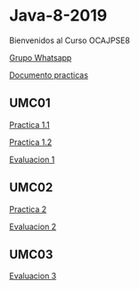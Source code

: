 # Java-8-2019

Bienvenidos al Curso OCAJPSE8

[Grupo Whatsapp](https://chat.whatsapp.com/GdPIJH5tOncBbxGx8Oe62O)

[Documento practicas](https://www.dropbox.com/s/vqkr3c4h0ymt45u/Programmer%20I%20Associate%20-%20Activity%20Guide.pdf?dl=0)

## UMC01 ##

[Practica 1.1](https://www.dropbox.com/sh/3jv0duburtgxd8z/AAASmJgq6raHrJIG_RriC29ha?dl=0)

[Practica 1.2](https://www.dropbox.com/s/yn4v2312bb55jnc/EjerciciosUMC01.pdf?dl=0)

[Evaluacion 1](https://es.surveymonkey.com/r/UpGradeOCA81ra01)

## UMC02 ##

[Practica 2](https://www.dropbox.com/s/89zri5jtviznum8/EjerciciosUMC02.pdf?dl=0)

[Evaluacion 2](https://es.surveymonkey.com/r/TA_OCA8JBB02)

## UMC03 ##

<!--- [Practica 3](https://www.dropbox.com/s/j8v9kkhdci56bbv/EjerciciosUMC03.pdf?dl=0) --->

[Evaluacion 3](https://es.surveymonkey.com/r/TA_OCA8JBB03)
